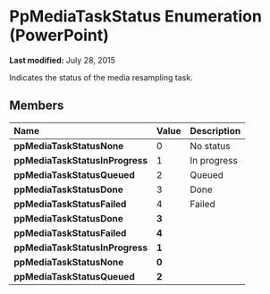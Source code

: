 
# PpMediaTaskStatus Enumeration (PowerPoint)

 **Last modified:** July 28, 2015

Indicates the status of the media resampling task.

## Members



|**Name**|**Value**|**Description**|
|:-----|:-----|:-----|
| **ppMediaTaskStatusNone**|0|No status|
| **ppMediaTaskStatusInProgress**|1|In progress|
| **ppMediaTaskStatusQueued**|2|Queued|
| **ppMediaTaskStatusDone**|3|Done|
| **ppMediaTaskStatusFailed**|4|Failed|
| **ppMediaTaskStatusDone**| **3**||
| **ppMediaTaskStatusFailed**| **4**||
| **ppMediaTaskStatusInProgress**| **1**||
| **ppMediaTaskStatusNone**| **0**||
| **ppMediaTaskStatusQueued**| **2**||
